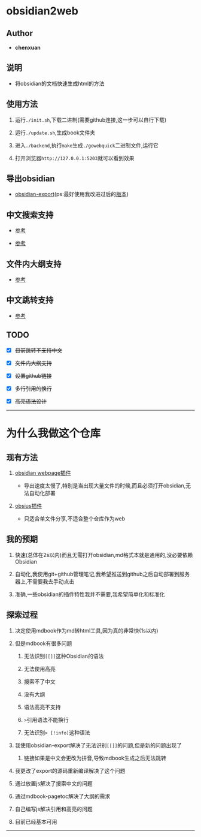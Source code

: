 # obsidian2web

## Author

- **chenxuan**

## 说明

- 将obsidian的文档快速生成html的方法

## 使用方法

1. 运行`./init.sh`,下载二进制(需要github连接,这一步可以自行下载)

2. 运行`./update.sh`,生成book文件夹

3. 进入`./backend`,执行`make`生成`./gowebquick`二进制文件,运行它

4. 打开浏览器`http://127.0.0.1:5203`就可以看到效果

## 导出obsidian

- [obsidian-export](https://github.com/zoni/obsidian-export)(ps:最好使用我改进过后的[版本](https://github.com/chenxuan520/obsidian-export))

## 中文搜索支持

- [参考](https://lijunlin2022.github.io/docs/tool/mdbook/)

- [参考](https://github.com/rust-lang/mdBook/issues/2052)

## 文件内大纲支持

- [参考](https://github.com/JorelAli/mdBook-pagetoc)

## 中文跳转支持

- [参考](https://github.com/chenxuan520/obsidian-export)

## TODO

- [X] ~~目前跳转不支持中文~~

- [X] ~~文件内大纲支持~~

- [X] ~~设置github链接~~

- [X] ~~多行引用的换行~~

- [x] ~~高亮语法设计~~

---

# 为什么我做这个仓库

## 现有方法

1. [obsidian webpage插件](https://github.com/KosmosisDire/obsidian-webpage-export)

    - 导出速度太慢了,特别是当出现大量文件的时候,而且必须打开obsidian,无法自动化部署

2. [obsius插件](https://zhuanlan.zhihu.com/p/500854527)

    - 只适合单文件分享,不适合整个仓库作为web

## 我的预期

1. 快速(总体在2s以内)而且无需打开obsidian,md格式本就是通用的,没必要依赖Obsidian

2. 自动化,我使用git+github管理笔记,我希望推送到github之后自动部署到服务器上,不需要我去手动点击

3. 准确,一些obsidian的插件特性我并不需要,我希望简单化和标准化

## 探索过程

1. 决定使用mdbook作为md转html工具,因为真的非常快(1s以内)

2. 但是mdbook有很多问题

    1. 无法识别`[[]]`这种Obsidian的语法

    2. 无法使用高亮

    3. 搜索不了中文

    4. 没有大纲

    5. 语法高亮不支持

    6. `>`引用语法不能换行

    7. 无法识别`> [!info]`这种语法

3. 我使用obsidian-export解决了无法识别`[[]]`的问题,但是新的问题出现了

    1. 链接如果是中文会更改为拼音,导致mdbook生成之后无法跳转

4. 我更改了export的源码重新编译解决了这个问题

5. 通过放置js解决了搜索中文的问题

6. 通过mdbook-pagetoc解决了大纲的需求

7. 自己编写js解决引用和高亮的问题

8. 目前已经基本可用

---
